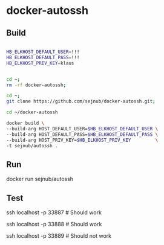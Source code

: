 # docker-autossh

## Build

```bash

HB_ELKHOST_DEFAULT_USER=!!!
HB_ELKHOST_DEFAULT_PASS=!!!
HB_ELKHOST_PRIV_KEY=klaus


cd ~;
rm -rf docker-autossh;

cd ~;
git clone https://github.com/sejnub/docker-autossh.git;

cd ~/docker-autossh

docker build \
--build-arg HOST_DEFAULT_USER=$HB_ELKHOST_DEFAULT_USER \
--build-arg HOST_DEFAULT_PASS=$HB_ELKHOST_DEFAULT_PASS \
--build-arg HOST_PRIV_KEY=$HB_ELKHOST_PRIV_KEY         \
-t sejnub/autossh .

```

## Run

docker run sejnub/autossh

## Test

ssh localhost -p 33887 # Should work

ssh localhost -p 33888 # Should work

ssh localhost -p 33889 # Should not work